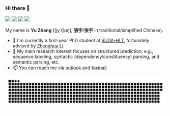 ### Hi there 👋

<!--
**yzhangcs/yzhangcs** is a ✨ _special_ ✨ repository because its `README.md` (this file) appears on your GitHub profile.
Here are some ideas to get you started:

- 🔭 I’m currently working on ...
- 🌱 I’m currently learning ...
- 👯 I’m looking to collaborate on ...
- 🤔 I’m looking for help with ...
- 💬 Ask me about ...
- 📫 How to reach me: ...
- 😄 Pronouns: ...
- ⚡ Fun fact: ...
-->

[![](https://img.shields.io/badge/Google%20Scholar-4385FE.svg?&color=d6d6d6&style=flat-square&logo=google-scholar)](https://scholar.google.com/citations?user=y3JK-1oAAAAJ)
[![](https://img.shields.io/badge/dynamic/json?label=Citations&query=citationCount&url=https%3A%2F%2Fapi.semanticscholar.org%2Fgraph%2Fv1%2Fauthor%2F49890808%3Ffields%3DcitationCount&style=flat-square&logo=semanticscholar&labelColor=gray&color=gray)](https://www.semanticscholar.org/author/Yu-Zhang/49890808)
[![](https://img.shields.io/github/stars/yzhangcs?style=flat-square&logo=github&label=Stars&color=gray)](https://github.com/yzhangcs)
[![](https://komarev.com/ghpvc/?username=yzhangcs&style=flat-square)](https://github.com/yzhangcs)

My name is **Yu Zhang** ([jy tʃɑŋ], **張宇**/**张宇** in traditional/simplified Chinese).

- 🔭 I'm currently a first-year PhD student at [SUDA-HLT](http://hlt.suda.edu.cn), fortunately advised by [Zhenghua Li](http://hlt.suda.edu.cn/~zhli).
- 🌱 My main research interest focuses on structured prediction, e.g., sequence labeling, syntactic (dependency/constituency) parsing, and semantic parsing, etc.
- 📫 You can reach me via [outlook](mailto:yzhang.cs@outlook.com) and [foxmail](mailto:yzhang.cs@foxmail.com).

<!-- 
[![Yu Zhang's github stats](https://github-readme-stats.vercel.app/api?username=yzhangcs&hide=issues&show_icons=true)](https://github.com/yzhangcs)
[![Top Langs](https://github-readme-stats.vercel.app/api/top-langs/?username=yzhangcs&layout=compact)](https://github.com/yzhangcs)
-->

<picture>
  <source media="(prefers-color-scheme: dark)" srcset="https://raw.githubusercontent.com/yzhangcs/yzhangcs/output/github-contribution-grid-snake-dark.svg">
  <source media="(prefers-color-scheme: light)" srcset="https://raw.githubusercontent.com/yzhangcs/yzhangcs/output/github-contribution-grid-snake.svg">
  <img alt="github contribution grid snake animation" src="https://raw.githubusercontent.com/yzhangcs/yzhangcs/output/github-contribution-grid-snake.svg">
</picture>

